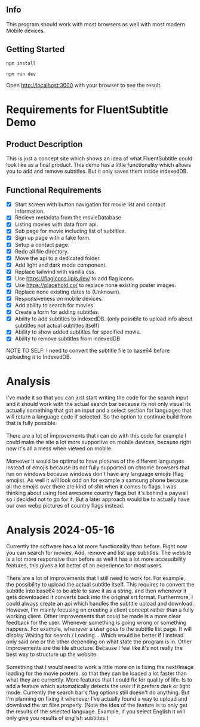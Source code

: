 ## Info

This program should work with most browsers as well with most modern Mobile devices.

## Getting Started

```bash
npm install
```

```bash
npm run dev
```

Open [http://localhost:3000](http://localhost:3000) with your browser to see the result.

# Requirements for FluentSubtitle Demo

## Product Description

This is just a concept site which shows an idea of what FluentSubtitle could look like as a final product. This demo has a little functionality which allows you to add and remove subtitles. But it only saves them inside indexedDB.

## Functional Requirements

- [x] Start screen with button navigation for movie list and contact information.
- [x] Recieve metadata from the movieDatabase
- [x] Listing movies with data from api.
- [x] Sub page for movie including list of subtitles.
- [x] Sign up page with a fake form.
- [x] Setup a contact page.
- [x] Redo all file directory.
- [x] Move the api to a dedicated folder.
- [x] Add light and dark mode component.
- [x] Replace tailwind with vanilla css.
- [x] Use https://flagicons.lipis.dev/ to add flag icons.
- [x] Use https://placehold.co/ to replace none existing poster images.
- [x] Replace none existing dates to (Unknown).
- [x] Responsiveness on mobile devices.
- [x] Add ability to search for movies.
- [x] Create a form for adding subtitles.
- [x] Ability to add subtitles to indexedDB. (only possible to upload info about subtitles not actual subtitles itself)
- [x] Ability to show added subtitles for specified movie.
- [x] Ability to remove subtitles from indexedDB

NOTE TO SELF: I need to convert the subtitle file to base64 before uploading it to IndexedDB.

# Analysis

I've made it so that you can just start writing the code for the search input and it should work with the actual search bar because its not only visual its actually something that got an input and a select section for languages that will return a language code if selected. So the option to continue build from that is fully possible.
</br> </br>
There are a lot of improvements that i can do with this code for example I could make the site a lot more supportive on mobile devices, because right now it's all a mess when viewed on mobile.
</br> </br>
Moreover it would be optimal to have pictures of the different languages instead of emojis because its not fully supported on chrome browsers that run on windows because windows don't have any language emojis (flag emojis). As well it will look odd on for example a samsung phone because all the emojis over there are kind of shit when it comes to flags. I was thinking about using font awesome country flags but it's behind a paywall so i decided not to go for it. But a later approach would be to actually have our own webp pictures of country flags instead.

# Analysis 2024-05-16

Currently the software has a lot more functionality than before. Right now you can search for movies. Add, remove and list upp subtitles. The website is a lot more responsive than before as well it has a lot more accessibility features, this gives a lot better of an experience for most users.
</br></br>
There are a lot of improvements that I still need to work for. For example, the possibility to upload the actual subtitle itself. This requires to convert the subtitle into base64 to be able to save it as a string. and then whenever it gets downloaded it converts back into the original srt format. Furthermore, I could always create an api which handles the subtitle upload and download. However, I'm mainly focusing on creating a client concept rather than a fully working client. Other improvements that could be made is a more clear feedback for the user. Whenever something is going wrong or something happens. For example, whenever a user goes to the subtitle list page. It will display Waiting for search / Loading... Which would be better if I instead only said one or the other depending on what state the program is in. Other Improvements are the file structure. Because I feel like it's not really the best way to structure up the website.
</br></br>
Something that I would need to work a little more on is fixing the next/Image loading for the movie posters. so that they can be loaded a lot faster than what they are currently. More features that I could fix for quality of life. Is to add a feature which automatically detects the user if it prefers dark or light mode. Currently the search bar's flag options still doesn't do anything. But I'm planning on fixing it whenever I've actually found a way to upload and download the srt files properly. (Note the idea of the feature is to only get the results of the selected language. Example, if you select English it will only give you results of english subtitles.)
